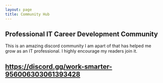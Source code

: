 ```yaml
---
layout: page
title: Community Hub
---
```

## Professional IT Career Development Community

This is an amazing discord community I am apart of that has helped me grow as an IT professional. I highly encourage my readers join it.

https://discord.gg/work-smarter-956006303061393428
---



